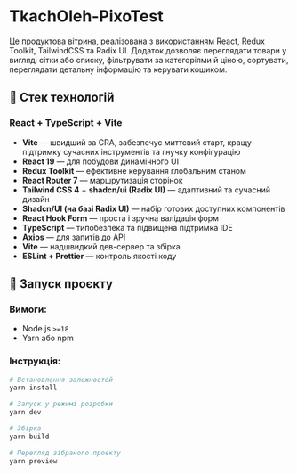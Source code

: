 # TkachOleh-PixoTest

Це продуктова вітрина, реалізована з використанням React, Redux Toolkit, TailwindCSS та Radix UI. Додаток дозволяє переглядати товари у вигляді сітки або списку, фільтрувати за категоріями й ціною, сортувати, переглядати детальну інформацію та керувати кошиком.

## 🔧 Стек технологій

###  React + TypeScript + Vite

- **Vite** — швидший за CRA, забезпечує миттєвий старт, кращу підтримку сучасних інструментів та гнучку конфігурацію
- **React 19** — для побудови динамічного UI
- **Redux Toolkit** — ефективне керування глобальним станом
- **React Router 7** — маршрутизація сторінок
- **Tailwind CSS 4** + **shadcn/ui (Radix UI)** — адаптивний та сучасний дизайн
- **Shadcn/UI (на базі Radix UI)** — набір готових доступних компонентів
- **React Hook Form** — проста і зручна валідація форм
- **TypeScript** — типобезпека та підвищена підтримка IDE
- **Axios** — для запитів до API
- **Vite** — надшвидкий дев-сервер та збірка
- **ESLint + Prettier** — контроль якості коду

## 🚀 Запуск проєкту

### Вимоги:
- Node.js `>=18`
- Yarn або npm

### Інструкція:

```bash
# Встановлення залежностей
yarn install

# Запуск у режимі розробки
yarn dev

# Збірка
yarn build

# Перегляд зібраного проєкту
yarn preview
